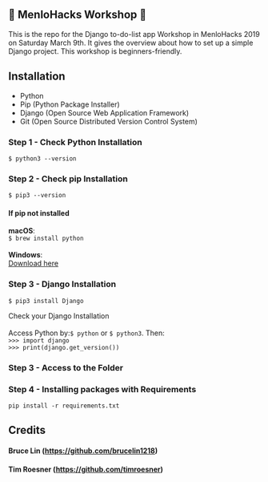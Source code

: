 ## :wrench: MenloHacks Workshop :hammer:

This is the repo for the Django to-do-list app Workshop in MenloHacks 2019 on Saturday March 9th.
It gives the overview about how to set up a simple Django project. This workshop is beginners-friendly.

## Installation
* Python
* Pip (Python Package Installer)
* Django (Open Source Web Application Framework)
* Git (Open Source Distributed Version Control System)

### Step 1 - Check Python Installation<br/>
`$ python3 --version`

### Step 2 - Check pip Installation<br>
`$ pip3 --version`

  #### If pip not installed
  **macOS**:  
  `$ brew install python`  
  <br />
  **Windows**:  
  [Download here](https://www.python.org/downloads/release/python-372/)

### Step 3 - Django Installation
`$ pip3 install Django`

Check your Django Installation<br><br>
Access Python by:`$ python` or `$ python3`. Then:<br>
`>>> import django`<br>
`>>> print(django.get_version())`<br>

### Step 3 - Access to the Folder

### Step 4 - Installing packages with Requirements
`pip install -r requirements.txt`


## Credits

#### Bruce Lin (https://github.com/brucelin1218)
#### Tim Roesner (https://github.com/timroesner)

